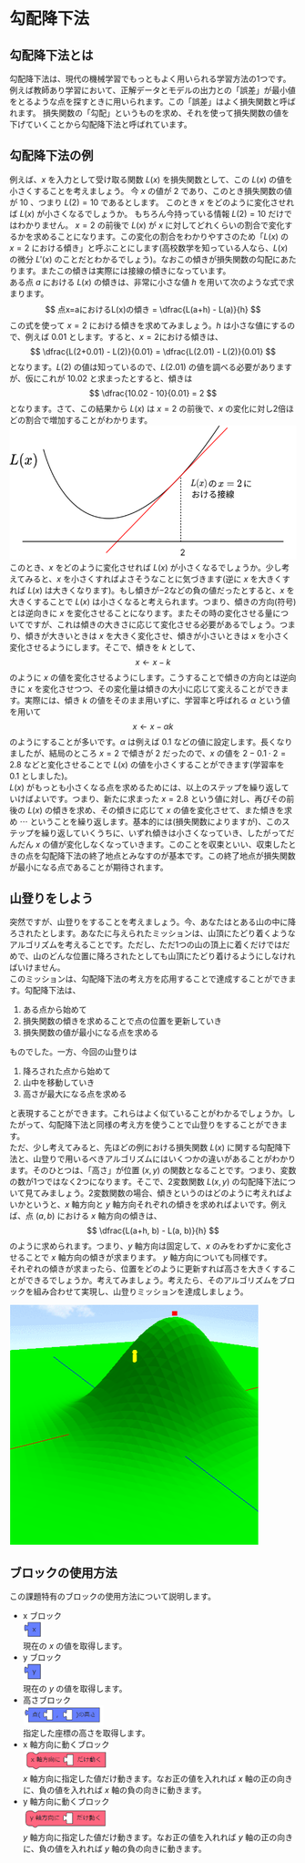 # 勾配降下法

## 勾配降下法とは
勾配降下法は、現代の機械学習でもっともよく用いられる学習方法の1つです。
例えば教師あり学習において、正解データとモデルの出力との「誤差」が最小値をとるような点を探すときに用いられます。この「誤差」はよく損失関数と呼ばれます。
損失関数の「勾配」というものを求め、それを使って損失関数の値を下げていくことから勾配降下法と呼ばれています。

## 勾配降下法の例
例えば、$x$ を入力として受け取る関数 $L(x)$ を損失関数として、この $L(x)$ の値を小さくすることを考えましょう。
今 $x$ の値が $2$ であり、このとき損失関数の値が $10$ 、つまり $L(2)=10$ であるとします。
このとき $x$ をどのように変化させれば $L(x)$ が小さくなるでしょうか。
もちろん今持っている情報 $L(2)=10$ だけではわかりません。
$x=2$ の前後で $L(x)$ が $x$ に対してどれくらいの割合で変化するかを求めることになります。この変化の割合をわかりやすさのため「$L(x)$ の $x=2$ における傾き」と呼ぶことにします(高校数学を知っている人なら、$L(x)$ の微分 $L'(x)$ のことだとわかるでしょう)。なおこの傾きが損失関数の勾配にあたります。またこの傾きは実際には接線の傾きになっています。  
ある点 $a$ における $L(x)$ の傾きは、非常に小さな値 $h$ を用いて次のような式で求まります。
$$
  点x=aにおけるL(x)の傾き = \dfrac{L(a+h) - L(a)}{h}
$$
この式を使って $x=2$ における傾きを求めてみましょう。$h$ は小さな値にするので、例えば $0.01$ とします。すると、$x=2$における傾きは、
$$
  \dfrac{L(2+0.01) - L(2)}{0.01} = \dfrac{L(2.01) - L(2)}{0.01}
$$
となります。$L(2)$ の値は知っているので、$L(2.01)$ の値を調べる必要がありますが、仮にこれが $10.02$ と求まったとすると、傾きは
$$
  \dfrac{10.02 - 10}{0.01} = 2
$$
となります。さて、この結果から $L(x)$ は $x=2$ の前後で、$x$ の変化に対し2倍ほどの割合で増加することがわかります。  
<img src="./images/Lx.svg">  
このとき、$x$ をどのように変化させれば $L(x)$ が小さくなるでしょうか。少し考えてみると、$x$ を小さくすればよさそうなことに気づきます(逆に $x$ を大きくすれば $L(x)$ は大きくなります)。もし傾きが$-2$などの負の値だったとすると、$x$ を大きくすることで $L(x)$ は小さくなると考えられます。つまり、傾きの方向(符号)とは逆向きに $x$ を変化させることになります。またその時の変化させる量についてですが、これは傾きの大きさに応じて変化させる必要があるでしょう。つまり、傾きが大きいときは $x$ を大きく変化させ、傾きが小さいときは $x$ を小さく変化させるようにします。そこで、傾きを $k$ として、
$$
  x \leftarrow x - k
$$
のように $x$ の値を変化させるようにします。こうすることで傾きの方向とは逆向きに $x$ を変化させつつ、その変化量は傾きの大小に応じて変えることができます。実際には、傾き $k$ の値をそのまま用いずに、学習率と呼ばれる $\alpha$ という値を用いて
$$
  x \leftarrow x - \alpha k
$$
のようにすることが多いです。$\alpha$ は例えば $0.1$ などの値に設定します。長くなりましたが、結局のところ $x=2$ で傾きが $2$ だったので、$x$ の値を $2 - 0.1 \cdot 2=2.8$ などと変化させることで $L(x)$ の値を小さくすることができます(学習率を $0.1$ としました)。  
$L(x)$ がもっとも小さくなる点を求めるためには、以上のステップを繰り返していけばよいです。つまり、新たに求まった $x=2.8$ という値に対し、再びその前後の $L(x)$ の傾きを求め、その傾きに応じて $x$ の値を変化させて、また傾きを求め $\cdots$ ということを繰り返します。基本的には(損失関数によりますが)、このステップを繰り返していくうちに、いずれ傾きは小さくなっていき、したがってだんだん $x$ の値が変化しなくなっていきます。このことを収束といい、収束したときの点を勾配降下法の終了地点とみなすのが基本です。この終了地点が損失関数が最小になる点であることが期待されます。

## 山登りをしよう
突然ですが、山登りをすることを考えましょう。今、あなたはとある山の中に降ろされたとします。あなたに与えられたミッションは、山頂にたどり着くようなアルゴリズムを考えることです。ただし、ただ1つの山の頂上に着くだけではだめで、山のどんな位置に降ろされたとしても山頂にたどり着けるようにしなければいけません。  
このミッションは、勾配降下法の考え方を応用することで達成することができます。勾配降下法は、

1. ある点から始めて
2. 損失関数の傾きを求めることで点の位置を更新していき
2. 損失関数の値が最小になる点を求める

ものでした。一方、今回の山登りは

1. 降ろされた点から始めて
2. 山中を移動していき
2. 高さが最大になる点を求める

と表現することができます。これらはよく似ていることがわかるでしょうか。したがって、勾配降下法と同様の考え方を使うことで山登りをすることができます。  
ただ、少し考えてみると、先ほどの例における損失関数 $L(x)$ に関する勾配降下法と、山登りで用いるべきアルゴリズムにはいくつかの違いがあることがわかります。そのひとつは、「高さ」が位置 $(x, y)$ の関数となることです。つまり、変数の数が1つではなく2つになります。そこで、2変数関数 $L(x, y)$ の勾配降下法について見てみましょう。2変数関数の場合、傾きというのはどのように考えればよいかというと、$x$ 軸方向と $y$ 軸方向それぞれの傾きを求めればよいです。例えば、点 $(a,b)$ における $x$ 軸方向の傾きは、
$$
  \dfrac{L(a+h, b) - L(a, b)}{h}
$$
のように求められます。つまり、$y$ 軸方向は固定して、$x$ のみをわずかに変化させることで $x$ 軸方向の傾きが求まります。 $y$ 軸方向についても同様です。  
それぞれの傾きが求まったら、位置をどのように更新すれば高さを大きくすることができるでしょうか。考えてみましょう。考えたら、そのアルゴリズムをブロックを組み合わせて実現し、山登りミッションを達成しましょう。  

<img src="./images/mountain3.png">

## ブロックの使用方法
この課題特有のブロックの使用方法について説明します。  
- x ブロック  
  <img src="./images/block_x.png" width=35px>  
  現在の $x$ の値を取得します。  
- y ブロック  
  <img src="./images/block_y.png" width=35px>  
  現在の $y$ の値を取得します。
- 高さブロック  
  <img src="./images/block_h.png" height=35px>  
  指定した座標の高さを取得します。
- x 軸方向に動くブロック  
  <img src="./images/block_x_move.png" width=150px>  
  $x$ 軸方向に指定した値だけ動きます。なお正の値を入れれば $x$ 軸の正の向きに、負の値を入れれば $x$ 軸の負の向きに動きます。
- y 軸方向に動くブロック  
  <img src="./images/block_y_move.png" width=150px>  
  $y$ 軸方向に指定した値だけ動きます。なお正の値を入れれば $y$ 軸の正の向きに、負の値を入れれば $y$ 軸の負の向きに動きます。
